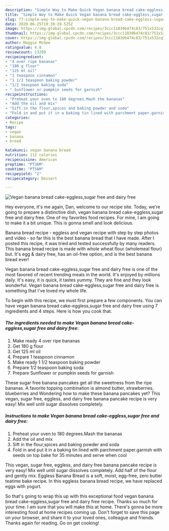 ```yaml
---
description: "Simple Way to Make Quick Vegan banana bread cake-eggless,sugar free and dairy free"
title: "Simple Way to Make Quick Vegan banana bread cake-eggless,sugar free and dairy free"
slug: 77-simple-way-to-make-quick-vegan-banana-bread-cake-eggless-sugar-free-and-dairy-free
date: 2020-06-25T19:39:29.525Z
image: https://img-global.cpcdn.com/recipes/3ccc11839b474c83/751x532cq70/vegan-banana-bread-cake-egglesssugar-free-and-dairy-free-recipe-main-photo.jpg
thumbnail: https://img-global.cpcdn.com/recipes/3ccc11839b474c83/751x532cq70/vegan-banana-bread-cake-egglesssugar-free-and-dairy-free-recipe-main-photo.jpg
cover: https://img-global.cpcdn.com/recipes/3ccc11839b474c83/751x532cq70/vegan-banana-bread-cake-egglesssugar-free-and-dairy-free-recipe-main-photo.jpg
author: Maggie McGee
ratingvalue: 4.8
reviewcount: 13299
recipeingredient:
- "4 over ripe bananas"
- "180 g flour"
- "125 ml oil"
- "1 teaspoon cinnamon"
- "1 1/2 teaspoon baking powder"
- "1/2 teaspoon baking soda"
- " Sunflower or pumpkin seeds for garnish"
recipeinstructions:
- "Preheat your oven to 180 degrees.Mash the bananas"
- "Add the oil and mix"
- "Sift in the flour,spices and baking powder and soda"
- "Fold in and put it in a baking tin lined with parchment paper.garnish with seeds on top bake for 35 minutes and serve when cool"
categories:
- Recipe
tags:
- vegan
- banana
- bread

katakunci: vegan banana bread 
nutrition: 112 calories
recipecuisine: American
preptime: "PT36M"
cooktime: "PT56M"
recipeyield: "2"
recipecategory: Dessert

---
```



![Vegan banana bread cake-eggless,sugar free and dairy free](https://img-global.cpcdn.com/recipes/3ccc11839b474c83/751x532cq70/vegan-banana-bread-cake-egglesssugar-free-and-dairy-free-recipe-main-photo.jpg)

Hey everyone, it's me again, Dan, welcome to our recipe site. Today, we're going to prepare a distinctive dish, vegan banana bread cake-eggless,sugar free and dairy free. One of my favorites food recipes. For mine, I am going to make it a bit unique. This is gonna smell and look delicious.

Banana bread recipe - eggless and vegan recipe with step by step photos and video - so far this is the best banana bread that I have made. After I posted this recipe, it was tried and tested successfully by many readers. This banana bread recipe is made with whole wheat flour (wholemeal flour) but. It&#39;s egg &amp; dairy free, has an oil-free option, and is the best banana bread ever!

Vegan banana bread cake-eggless,sugar free and dairy free is one of the most favored of recent trending meals in the world. It's enjoyed by millions daily. It's easy, it is quick, it tastes yummy. They are fine and they look wonderful. Vegan banana bread cake-eggless,sugar free and dairy free is something that I've loved my whole life.


To begin with this recipe, we must first prepare a few components. You can have vegan banana bread cake-eggless,sugar free and dairy free using 7 ingredients and 4 steps. Here is how you cook that.

<!--inarticleads1-->

##### The ingredients needed to make Vegan banana bread cake-eggless,sugar free and dairy free:

1. Make ready 4 over ripe bananas
1. Get 180 g flour
1. Get 125 ml oil
1. Prepare 1 teaspoon cinnamon
1. Make ready 1 1/2 teaspoon baking powder
1. Prepare 1/2 teaspoon baking soda
1. Prepare  Sunflower or pumpkin seeds for garnish


These sugar free banana pancakes get all the sweetness from the ripe bananas. A favorite topping combination is almond butter, strawberries, blueberries and Wondering how to make these banana pancakes yet? This vegan, sugar free, eggless, and dairy free banana pancake recipe is very easy! Mix well until sugar dissolves completely. 

<!--inarticleads2-->

##### Instructions to make Vegan banana bread cake-eggless,sugar free and dairy free:

1. Preheat your oven to 180 degrees.Mash the bananas
1. Add the oil and mix
1. Sift in the flour,spices and baking powder and soda
1. Fold in and put it in a baking tin lined with parchment paper.garnish with seeds on top bake for 35 minutes and serve when cool


This vegan, sugar free, eggless, and dairy free banana pancake recipe is very easy! Mix well until sugar dissolves completely. Add half of the flour and gently mix. Eggless Banana Bread is a soft, moist, egg-free, zero butter teatime bake recipe. In this eggless banana bread recipe, we have replaced eggs with yogurt. 

So that's going to wrap this up with this exceptional food vegan banana bread cake-eggless,sugar free and dairy free recipe. Thanks so much for your time. I am sure that you will make this at home. There's gonna be more interesting food at home recipes coming up. Don't forget to save this page on your browser, and share it to your loved ones, colleague and friends. Thanks again for reading. Go on get cooking!
